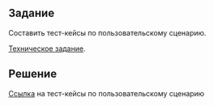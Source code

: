 ## Задание

Составить тест-кейсы по пользовательскому сценарию.

[Техническое задание](https://docs.google.com/document/d/19U221hNPMOdiq19LWgewdvkJNMqnoi0A/edit?usp=drive_link&ouid=116524337723228735425&rtpof=true&sd=true).

## Решение

[Ссылка](https://docs.google.com/spreadsheets/d/1WjwUN3Us8jnM__1vU2MeJ8CJrQZiiSt_/edit?usp=drive_link&ouid=116524337723228735425&rtpof=true&sd=true) на тест-кейсы по пользовательскому сценарию 
